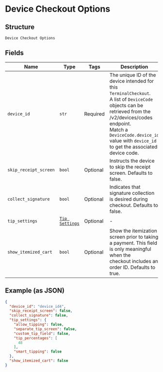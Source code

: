 
# Device Checkout Options

## Structure

`Device Checkout Options`

## Fields

| Name | Type | Tags | Description |
|  --- | --- | --- | --- |
| `device_id` | `str` | Required | The unique ID of the device intended for this `TerminalCheckout`.<br>A list of `DeviceCode` objects can be retrieved from the /v2/devices/codes endpoint.<br>Match a `DeviceCode.device_id` value with `device_id` to get the associated device code. |
| `skip_receipt_screen` | `bool` | Optional | Instructs the device to skip the receipt screen. Defaults to false. |
| `collect_signature` | `bool` | Optional | Indicates that signature collection is desired during checkout. Defaults to false. |
| `tip_settings` | [`Tip Settings`](../../doc/models/tip-settings.md) | Optional | - |
| `show_itemized_cart` | `bool` | Optional | Show the itemization screen prior to taking a payment. This field is only meaningful when the<br>checkout includes an order ID. Defaults to true. |

## Example (as JSON)

```json
{
  "device_id": "device_id4",
  "skip_receipt_screen": false,
  "collect_signature": false,
  "tip_settings": {
    "allow_tipping": false,
    "separate_tip_screen": false,
    "custom_tip_field": false,
    "tip_percentages": [
      48
    ],
    "smart_tipping": false
  },
  "show_itemized_cart": false
}
```

